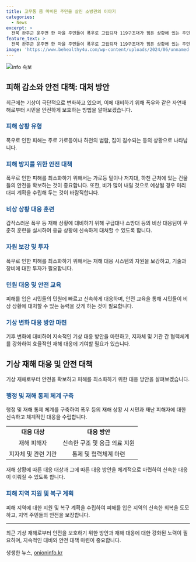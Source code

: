 ```yaml
---
title: 고무통 몸 마비된 주민을 살린 소방관의 이야기
categories:
  - News
excerpt: >
  전북 완주군 운주면 한 마을 주민들이 폭우로 고립되자 119구조대가 힘든 상황에 있는 주민들을 고무통에 태워 구조하는 등 침착하고 안전한 구조작업을 진행했다. 30여건의 신고가 접수되고 20명 이상이고립됐으며, 출동한 소방대원들의 신속한 대응으로 모두 무사히 구조됐다. 하지만 충청과 전라 지역에서는 폭우로 인해 4명이 사망하고 1명이 실종됐다. 전국의 호우주의보는 해제됐지만, 이후에도 산발적으로 비가 올 것으로 예상된다. (총 149자)
feature_text: >
  전북 완주군 운주면 한 마을 주민들이 폭우로 고립되자 119구조대가 힘든 상황에 있는 주민들을 고무통에 태워 구조하는 등 침착하고 안전한 구조작업을 진행했다. 30여건의 신고가 접수되고 20명 이상이고립됐으며, 출동한 소방대원들의 신속한 대응으로 모두 무사히 구조됐다. 하지만 충청과 전라 지역에서는 폭우로 인해 4명이 사망하고 1명이 실종됐다. 전국의 호우주의보는 해제됐지만, 이후에도 산발적으로 비가 올 것으로 예상된다. (총 149자)
image: 'https://www.behealthy4u.com/wp-content/uploads/2024/06/unnamed-file.png'
---
```


<p><img src="https://www.behealthy4u.com/wp-content/uploads/2024/06/unnamed-file.png" alt="info 속보" /></p>

<h2 data-ke-size="size26">피해 감소와 안전 대책: 대처 방안</h2>

<p data-ke-size="size16">최근에는 기상이 극단적으로 변화하고 있으며, 이에 대비하기 위해 폭우와 같은 자연재해로부터 시민을 안전하게 보호하는 방법을 알아보겠습니다.</p>

<h3><b><span style="color: #1a5490;">피해 상황 유형</span></b></h3>

<p data-ke-size="size16">폭우로 인한 피해는 주로 가로등이나 하천의 범람, 집이 침수되는 등의 상황으로 나타납니다.</p>

<h3><b><span style="color: #1a5490;">피해 방지를 위한 안전 대책</span></b></h3>

<p data-ke-size="size16">폭우로 인한 피해를 최소화하기 위해서는 가로등 밑이나 저지대, 하천 근처에 있는 건물들의 안전을 확보하는 것이 중요합니다. 또한, 비가 많이 내릴 것으로 예상될 경우 미리 대피 계획을 수립해 두는 것이 바람직합니다.</p>

<h3><b><span style="color: #1a5490;">비상 상황 대응 훈련</span></b></h3>

<p data-ke-size="size16">갑작스러운 폭우 등 재해 상황에 대비하기 위해 구급대나 소방대 등의 비상 대응팀이 꾸준히 훈련을 실시하여 응급 상황에 신속하게 대처할 수 있도록 합니다.</p>

<h3><b><span style="color: #1a5490;">자원 보강 및 투자</span></b></h3>

<p data-ke-size="size16">폭우로 인한 피해를 최소화하기 위해서는 재해 대응 시스템의 자원을 보강하고, 기술과 장비에 대한 투자가 필요합니다.</p>

<h3><b><span style="color: #1a5490;">민원 대응 및 안전 교육</span></b></h3>

<p data-ke-size="size16">피해를 입은 시민들의 민원에 빠르고 신속하게 대응하며, 안전 교육을 통해 시민들이 비상 상황에 대처할 수 있는 능력을 갖게 하는 것이 필요합니다.</p>

<h3><b><span style="color: #1a5490;">기상 변화 대응 방안 마련</span></b></h3>

<p data-ke-size="size16">기후 변화에 대비하여 지속적인 기상 대응 방안을 마련하고, 지자체 및 기관 간 협력체계를 강화하여 효율적인 재해 대응에 기여할 필요가 있습니다.</p>

<h2 data-ke-size="size26">기상 재해 대응 및 안전 대책</h2>

<p data-ke-size="size16">기상 재해로부터 안전을 확보하고 피해를 최소화하기 위한 대응 방안을 살펴보겠습니다.</p>

<h3><b><span style="color: #1a5490;">행정 및 재해 통제 체계 구축</span></b></h3>

<p data-ke-size="size16">행정 및 재해 통제 체계를 구축하여 폭우 등의 재해 상황 시 시민과 재난 피해자에 대한 신속하고 체계적인 대응을 수립합니다.</p>

<table>
    <tbody>
        <tr>
            <td style="text-align: center; height: 17px;"><b>대응 대상</b></td>
            <td style="text-align: center; height: 17px;"><b>대응 방안</b></td>
        </tr>
        <tr>
            <td style="text-align: center; height: 17px;">재해 피해자</td>
            <td style="text-align: center; height: 17px;">신속한 구조 및 응급 의료 지원</td>
        </tr>
        <tr>
            <td style="text-align: center; height: 17px;">지자체 및 관련 기관</td>
            <td style="text-align: center; height: 17px;">통제 및 협력체계 마련</td>
        </tr>
    </tbody>
</table>

<p data-ke-size="size16">재해 상황에 따른 대응 대상과 그에 따른 대응 방안을 체계적으로 마련하여 신속한 대응이 이뤄질 수 있도록 합니다.</p>

<h3><b><span style="color: #1a5490;">피해 지역 지원 및 복구 계획</span></b></h3>

<p data-ke-size="size16">피해 지역에 대한 지원 및 복구 계획을 수립하여 피해를 입은 지역의 신속한 회복을 도모하고, 지역 주민들의 안전을 보장합니다.</p>

<hr>

<p data-ke-size="size16">최근 기상 재해로부터 안전을 보호하기 위한 방안과 재해 대응에 대한 강화된 노력이 필요하며, 지속적인 대비와 안전 대책 마련이 중요합니다.</p>
생생한 뉴스, <a href="https://onioninfo.kr" rel="dofollow">onioninfo.kr</a>


